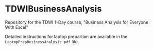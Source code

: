 # TDWIBusinessAnalysis
Repository for the TDWI 1-Day course, "Business Analysis for Everyone With Excel"

Detailed instructions for laptop prepartion are available in the `LaptopPrepBusinessAnalysis.pdf` file.
